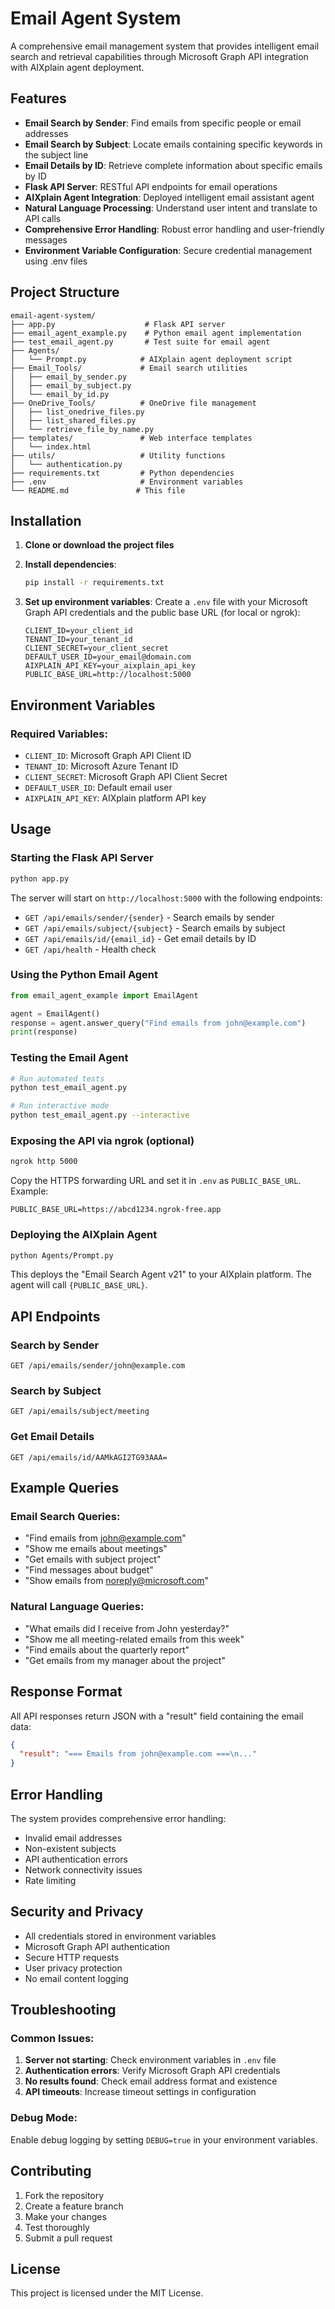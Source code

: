 # Email Agent System

A comprehensive email management system that provides intelligent email search and retrieval capabilities through Microsoft Graph API integration with AIXplain agent deployment.

## Features

- **Email Search by Sender**: Find emails from specific people or email addresses
- **Email Search by Subject**: Locate emails containing specific keywords in the subject line
- **Email Details by ID**: Retrieve complete information about specific emails by ID
- **Flask API Server**: RESTful API endpoints for email operations
- **AIXplain Agent Integration**: Deployed intelligent email assistant agent
- **Natural Language Processing**: Understand user intent and translate to API calls
- **Comprehensive Error Handling**: Robust error handling and user-friendly messages
- **Environment Variable Configuration**: Secure credential management using .env files

## Project Structure

```
email-agent-system/
├── app.py                    # Flask API server
├── email_agent_example.py    # Python email agent implementation
├── test_email_agent.py       # Test suite for email agent
├── Agents/
│   └── Prompt.py            # AIXplain agent deployment script
├── Email_Tools/             # Email search utilities
│   ├── email_by_sender.py
│   ├── email_by_subject.py
│   └── email_by_id.py
├── OneDrive_Tools/          # OneDrive file management
│   ├── list_onedrive_files.py
│   ├── list_shared_files.py
│   └── retrieve_file_by_name.py
├── templates/               # Web interface templates
│   └── index.html
├── utils/                   # Utility functions
│   └── authentication.py
├── requirements.txt         # Python dependencies
├── .env                     # Environment variables
└── README.md               # This file
```

## Installation

1. **Clone or download the project files**

2. **Install dependencies**:
   ```bash
   pip install -r requirements.txt
   ```

3. **Set up environment variables**:
   Create a `.env` file with your Microsoft Graph API credentials and the public base URL (for local or ngrok):
   ```
   CLIENT_ID=your_client_id
   TENANT_ID=your_tenant_id
   CLIENT_SECRET=your_client_secret
   DEFAULT_USER_ID=your_email@domain.com
   AIXPLAIN_API_KEY=your_aixplain_api_key
   PUBLIC_BASE_URL=http://localhost:5000
   ```

## Environment Variables

### Required Variables:
- `CLIENT_ID`: Microsoft Graph API Client ID
- `TENANT_ID`: Microsoft Azure Tenant ID  
- `CLIENT_SECRET`: Microsoft Graph API Client Secret
- `DEFAULT_USER_ID`: Default email user
- `AIXPLAIN_API_KEY`: AIXplain platform API key

## Usage

### Starting the Flask API Server

```bash
python app.py
```

The server will start on `http://localhost:5000` with the following endpoints:
- `GET /api/emails/sender/{sender}` - Search emails by sender
- `GET /api/emails/subject/{subject}` - Search emails by subject
- `GET /api/emails/id/{email_id}` - Get email details by ID
- `GET /api/health` - Health check

### Using the Python Email Agent

```python
from email_agent_example import EmailAgent

agent = EmailAgent()
response = agent.answer_query("Find emails from john@example.com")
print(response)
```

### Testing the Email Agent

```bash
# Run automated tests
python test_email_agent.py

# Run interactive mode
python test_email_agent.py --interactive
```

### Exposing the API via ngrok (optional)

```bash
ngrok http 5000
```

Copy the HTTPS forwarding URL and set it in `.env` as `PUBLIC_BASE_URL`. Example:

```
PUBLIC_BASE_URL=https://abcd1234.ngrok-free.app
```

### Deploying the AIXplain Agent

```bash
python Agents/Prompt.py
```

This deploys the "Email Search Agent v21" to your AIXplain platform. The agent will call `{PUBLIC_BASE_URL}`.

## API Endpoints

### Search by Sender
```http
GET /api/emails/sender/john@example.com
```

### Search by Subject
```http
GET /api/emails/subject/meeting
```

### Get Email Details
```http
GET /api/emails/id/AAMkAGI2TG93AAA=
```

## Example Queries

### Email Search Queries:
- "Find emails from john@example.com"
- "Show me emails about meetings"
- "Get emails with subject project"
- "Find messages about budget"
- "Show emails from noreply@microsoft.com"

### Natural Language Queries:
- "What emails did I receive from John yesterday?"
- "Show me all meeting-related emails from this week"
- "Find emails about the quarterly report"
- "Get emails from my manager about the project"

## Response Format

All API responses return JSON with a "result" field containing the email data:

```json
{
  "result": "=== Emails from john@example.com ===\n..."
}
```

## Error Handling

The system provides comprehensive error handling:
- Invalid email addresses
- Non-existent subjects
- API authentication errors
- Network connectivity issues
- Rate limiting

## Security and Privacy

- All credentials stored in environment variables
- Microsoft Graph API authentication
- Secure HTTP requests
- User privacy protection
- No email content logging

## Troubleshooting

### Common Issues:

1. **Server not starting**: Check environment variables in `.env` file
2. **Authentication errors**: Verify Microsoft Graph API credentials
3. **No results found**: Check email address format and existence
4. **API timeouts**: Increase timeout settings in configuration

### Debug Mode:

Enable debug logging by setting `DEBUG=true` in your environment variables.

## Contributing

1. Fork the repository
2. Create a feature branch
3. Make your changes
4. Test thoroughly
5. Submit a pull request

## License

This project is licensed under the MIT License.
